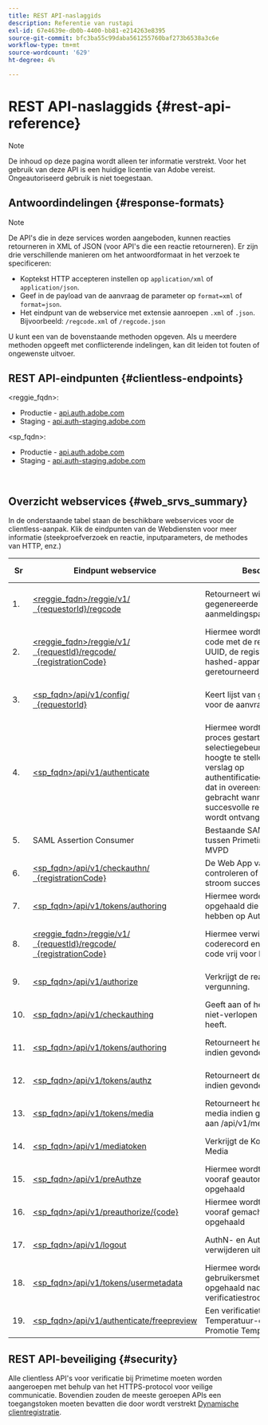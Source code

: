 ```yaml
---
title: REST API-naslaggids
description: Referentie van rustapi
exl-id: 67e4639e-db0b-4400-bb81-e214263e8395
source-git-commit: bfc3ba55c99daba561255760baf273b6538a3c6e
workflow-type: tm+mt
source-wordcount: '629'
ht-degree: 4%

---
```


# REST API-naslaggids {#rest-api-reference}

>[!NOTE]
>
>De inhoud op deze pagina wordt alleen ter informatie verstrekt. Voor het gebruik van deze API is een huidige licentie van Adobe vereist. Ongeautoriseerd gebruik is niet toegestaan.

## Antwoordindelingen {#response-formats}


>[!NOTE]
>
> De API&#39;s die in deze services worden aangeboden, kunnen reacties retourneren in XML of JSON (voor API&#39;s die een reactie retourneren). Er zijn drie verschillende manieren om het antwoordformaat in het verzoek te specificeren:
>
>* Koptekst HTTP accepteren instellen op `application/xml` of `application/json`.
>* Geef in de payload van de aanvraag de parameter op `format=xml` of `format=json`.
>* Het eindpunt van de webservice met extensie aanroepen `.xml` of `.json`. Bijvoorbeeld: `/regcode.xml` of `/regcode.json`
>
>U kunt een van de bovenstaande methoden opgeven. Als u meerdere methoden opgeeft met conflicterende indelingen, kan dit leiden tot fouten of ongewenste uitvoer.

## REST API-eindpunten {#clientless-endpoints}

&lt;reggie_fqdn>:

* Productie - [api.auth.adobe.com](http://api.auth.adobe.com/)
* Staging - [api.auth-staging.adobe.com](http://api.auth-staging.adobe.com/)

&lt;sp_fqdn>:

* Productie - [api.auth.adobe.com](http://api.auth.adobe.com/)
* Staging - [api.auth-staging.adobe.com](http://api.auth-staging.adobe.com/)

</br>


## Overzicht webservices {#web_srvs_summary}

In de onderstaande tabel staan de beschikbare webservices voor de clientless-aanpak. Klik de eindpunten van de Webdiensten voor meer informatie (steekproefverzoek en reactie, inputparameters, de methodes van HTTP, enz.)


| Sr | Eindpunt webservice | Beschrijving | <!--[Diag.  </br>Ref](http://tve.helpdocsonline.com/api-reference-v2-test#illustration)-->. | Gehost op | Geroepen door |
| --- | --- | --- | --- | --- | --- |
| 1. | [&lt;reggie_fqdn>/reggie/v1/  </br>  {requestorId}/regcode](/help/authentication/registration-code-request.md) | Retourneert willekeurig gegenereerde registratie- en aanmeldingspagina-URI | 2 | Adobe  </br>Reg Code-service | Slim apparaat |
| 2. | [&lt;reggie_fqdn>/reggie/v1/  </br>  {requestId}/regcode/  </br>  {registrationCode}](/help/authentication/return-registration-record.md) | Hiermee wordt de registratie-code met de registratiecode UUID, de registratiecode en de hashed-apparaat-id geretourneerd | 8 | Adobe  </br>Reg Code-service | Primetime-verificatie |
| 3. | [&lt;sp_fqdn>/api/v1/config/  </br>  {requestorId}](/help/authentication/provide-mvpd-list.md) | Keert lijst van gevormde MVPDs voor de aanvrager terug | 5 | Adobe  </br>Primetime  </br>verificatie  </br>Service | Aanmelden  </br>Web  </br>App |
| 4. | [&lt;sp_fqdn>/api/v1/authenticate](/help/authentication/initiate-authentication.md) | Hiermee wordt het AuthN-proces gestart door de MVPD-selectiegebeurtenis op de hoogte te stellen. Creeert een verslag op authentificatiegegevensbestand, dat in overeenstemming wordt gebracht wanneer een succesvolle reactie van MVPD wordt ontvangen (Stap 13) | 7 | Adobe  </br>Primetime  </br>verificatie  </br>Service | Aanmelden  </br>Web  </br>App |
| 5. | SAML Assertion Consumer | Bestaande SAML-workflow tussen Primetime-verificatie en MVPD | 13 | Primetime  </br>verificatie  </br>Service | Primetime-verificatie |
| 6. | [&lt;sp_fqdn>/api/v1/checkauthn/  </br>  {registrationCode}](/help/authentication/check-authentication-flow-by-second-screen-web-app.md) | De Web App van de Login kan controleren of de poging login stroom succesvol was |  | Primetime  </br>verificatie   </br>Service | Aanmelden   </br>Web   </br>App |
| 7. | [&lt;sp_fqdn>/api/v1/tokens/authoring](/help/authentication/retrieve-authentication-token.md) | Hiermee worden metagegevens opgehaald die betrekking hebben op AuthN-token | 15 | Primetime  </br>verificatie  </br>Service | Slim apparaat |
| 8. | [&lt;reggie_fqdn>/reggie/v1/  </br>  {requestId}/regcode/  </br>  {registrationCode}](/help/authentication/delete-registration-record.md) | Hiermee verwijdert u de reg-coderecord en geeft u de reg-code vrij voor hergebruik | 16 | Adobe  </br>Reg Code-service | Primetime-verificatie |
| 9. | [&lt;sp_fqdn>/api/v1/authorize](/help/authentication/initiate-authorization.md) | Verkrijgt de reactie van de vergunning. | 17 | Primetime  </br>verificatie  </br>Service | Slim apparaat |
| 10. | [&lt;sp_fqdn>/api/v1/checkauthing](/help/authentication/check-authentication-token.md) | Geeft aan of het apparaat een niet-verlopen AuthN-token heeft. |  | Primetime  </br>verificatie  </br>Service | Slim apparaat |
| 11. | [&lt;sp_fqdn>/api/v1/tokens/authoring](/help/authentication/retrieve-authentication-token.md) | Retourneert het token AuthN indien gevonden. |  | Primetime  </br>verificatie  </br>Service | Slim apparaat |
| 12. | [&lt;sp_fqdn>/api/v1/tokens/authz](/help/authentication/retrieve-authorization-token.md) | Retourneert de token AuthZ indien gevonden. |  | Primetime  </br>verificatie  </br>Service | Slim apparaat |
| 13. | [&lt;sp_fqdn>/api/v1/tokens/media](/help/authentication/obtain-short-media-token.md) | Retourneert het token voor korte media indien gevonden - gelijk aan /api/v1/mediatoken |  | Primetime  </br>verificatie  </br>Service | Slim apparaat |
| 14. | [&lt;sp_fqdn>/api/v1/mediatoken](/help/authentication/obtain-short-media-token.md) | Verkrijgt de Korte Token van Media |  | Primetime  </br>verificatie  </br>Service | Slim apparaat |
| 15. | [&lt;sp_fqdn>/api/v1/preAuthze](/help/authentication/retrieve-list-of-preauthorized-resources.md) | Hiermee wordt de lijst met vooraf geautoriseerde bronnen opgehaald |  | Primetime  </br>verificatie  </br>Service | Slim apparaat |
| 16. | [&lt;sp_fqdn>/api/v1/preauthorize/{code}](/help/authentication/retrieve-list-of-preauthorized-resources-by-second-screen-web-app.md) | Hiermee wordt de lijst met vooraf gemachtigde bronnen opgehaald |  | Primetime  </br>verificatie  </br>Service | Aanmeldingswebtoepassing |
| 17. | [&lt;sp_fqdn>/api/v1/logout](/help/authentication/initiate-logout.md) | AuthN- en AuthZ-tokens verwijderen uit opslag |  | Primetime  </br>verificatie   </br>Service | Slim apparaat |
| 18. | [&lt;sp_fqdn>/api/v1/tokens/usermetadata](/help/authentication/user-metadata.md) | Hiermee worden gebruikersmetagegevens opgehaald nadat de verificatiestroom is voltooid | N.v.t. | N.v.t. | Slim apparaat |
| 19. | [&lt;sp_fqdn>/api/v1/authenticate/freepreview](/help/authentication/free-preview-for-temp-pass-and-promotional-temp-pass.md) | Een verificatietoken maken voor Temperatuur-controle of Promotie Temperatuur-controle | N.v.t. | Primetime  </br>verificatie  </br>Service | Slim apparaat |


## REST API-beveiliging {#security}

Alle clientless API&#39;s voor verificatie bij Primetime moeten worden aangeroepen met behulp van het HTTPS-protocol voor veilige communicatie. Bovendien zouden de meeste geroepen APIs een toegangstoken moeten bevatten die door wordt verstrekt [Dynamische clientregistratie](/help/authentication/dynamic-client-registration.md).
